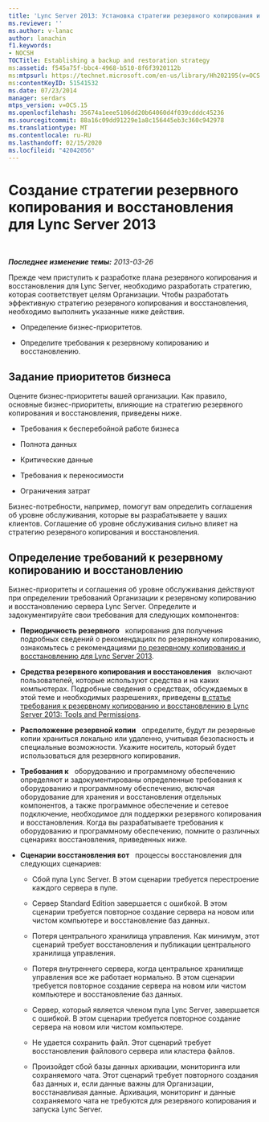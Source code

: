 ```yaml
---
title: 'Lync Server 2013: Установка стратегии резервного копирования и восстановления'
ms.reviewer: ''
ms.author: v-lanac
author: lanachin
f1.keywords:
- NOCSH
TOCTitle: Establishing a backup and restoration strategy
ms:assetid: f545a75f-bbc4-4968-b510-8f6f3920112b
ms:mtpsurl: https://technet.microsoft.com/en-us/library/Hh202195(v=OCS.15)
ms:contentKeyID: 51541532
ms.date: 07/23/2014
manager: serdars
mtps_version: v=OCS.15
ms.openlocfilehash: 35674a1eee5106dd20b64060d4f039cdddc45236
ms.sourcegitcommit: 88a16c09dd91229e1a8c156445eb3c360c942978
ms.translationtype: MT
ms.contentlocale: ru-RU
ms.lasthandoff: 02/15/2020
ms.locfileid: "42042056"
---
```

<div data-xmlns="http://www.w3.org/1999/xhtml">

<div class="topic" data-xmlns="http://www.w3.org/1999/xhtml" data-msxsl="urn:schemas-microsoft-com:xslt" data-cs="http://msdn.microsoft.com/">

<div data-asp="http://msdn2.microsoft.com/asp">

# <a name="establishing-a-backup-and-restoration-strategy-for-lync-server-2013"></a>Создание стратегии резервного копирования и восстановления для Lync Server 2013

</div>

<div id="mainSection">

<div id="mainBody">

<span> </span>

_**Последнее изменение темы:** 2013-03-26_

Прежде чем приступить к разработке плана резервного копирования и восстановления для Lync Server, необходимо разработать стратегию, которая соответствует целям Организации. Чтобы разработать эффективную стратегию резервного копирования и восстановления, необходимо выполнить указанные ниже действия.

  - Определение бизнес-приоритетов.

  - Определите требования к резервному копированию и восстановлению.

<div>

## <a name="establishing-business-priorities"></a>Задание приоритетов бизнеса

Оцените бизнес-приоритеты вашей организации. Как правило, основные бизнес-приоритеты, влияющие на стратегию резервного копирования и восстановления, приведены ниже.

  - Требования к бесперебойной работе бизнеса

  - Полнота данных

  - Критические данные

  - Требования к переносимости

  - Ограничения затрат

Бизнес-потребности, например, помогут вам определить соглашения об уровне обслуживания, которые вы разрабатываете у ваших клиентов. Соглашение об уровне обслуживания сильно влияет на стратегию резервного копирования и восстановления.

</div>

<div>

## <a name="identifying-backup-and-restoration-requirements"></a>Определение требований к резервному копированию и восстановлению

Бизнес-приоритеты и соглашения об уровне обслуживания действуют при определении требований Организации к резервному копированию и восстановлению сервера Lync Server. Определите и задокументируйте свои требования для следующих компонентов:

  - **Периодичность резервного**   копирования для получения подробных сведений о рекомендациях по резервному копированию, ознакомьтесь с рекомендациями [по резервному копированию и восстановлению для Lync Server 2013](lync-server-2013-best-practices-for-backup-and-restoration.md).

  - **Средства резервного копирования и восстановления**   включают пользователей, которые используют средства и на каких компьютерах. Подробные сведения о средствах, обсуждаемых в этой теме и необходимых разрешениях, приведены [в статье требования к резервному копированию и восстановлению в Lync Server 2013: Tools and Permissions](lync-server-2013-backup-and-restoration-requirements-tools-and-permissions.md).

  - **Расположение резервной копии**   определите, будут ли резервные копии храниться локально или удаленно, учитывая безопасность и специальные возможности. Укажите носитель, который будет использоваться для резервного копирования.

  - **Требования к**   оборудованию и программному обеспечению определяют и задокументированы определенные требования к оборудованию и программному обеспечению, включая оборудование для хранения и восстановления отдельных компонентов, а также программное обеспечение и сетевое подключение, необходимое для поддержки резервного копирования и восстановления. Когда вы разрабатываете требования к оборудованию и программному обеспечению, помните о различных сценариях восстановления, приведенных ниже.

  - **Сценарии восстановления вот**   процессы восстановления для следующих сценариев:
    
      - Сбой пула Lync Server. В этом сценарии требуется перестроение каждого сервера в пуле.
    
      - Сервер Standard Edition завершается с ошибкой. В этом сценарии требуется повторное создание сервера на новом или чистом компьютере и восстановление баз данных.
    
      - Потеря центрального хранилища управления. Как минимум, этот сценарий требует восстановления и публикации центрального хранилища управления.
    
      - Потеря внутреннего сервера, когда центральное хранилище управления все же работает нормально. В этом сценарии требуется повторное создание сервера на новом или чистом компьютере и восстановление баз данных.
    
      - Сервер, который является членом пула Lync Server, завершается с ошибкой. В этом сценарии требуется повторное создание сервера на новом или чистом компьютере.
    
      - Не удается сохранить файл. Этот сценарий требует восстановления файлового сервера или кластера файлов.
    
      - Произойдет сбой базы данных архивации, мониторинга или сохраняемого чата. Этот сценарий требует повторного создания баз данных и, если данные важны для Организации, восстанавливая данные. Архивация, мониторинг и данные сохраняемого чата не требуются для резервного копирования и запуска Lync Server.

</div>

</div>

<span> </span>

</div>

</div>

</div>

